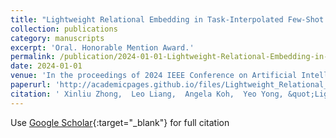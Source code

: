```yaml
---
title: "Lightweight Relational Embedding in Task-Interpolated Few-Shot Networks for Enhanced Gastrointestinal Disease Classification"
collection: publications
category: manuscripts
excerpt: 'Oral. Honorable Mention Award.'
permalink: /publication/2024-01-01-Lightweight-Relational-Embedding-in-Task-Interpolated-Few-Shot-Networks-for-Enhanced-Gastrointestinal-Disease-Classification
date: 2024-01-01
venue: 'In the proceedings of 2024 IEEE Conference on Artificial Intelligence (CAI)'
paperurl: 'http://academicpages.github.io/files/Lightweight_Relational_Embedding_in_Task-Interpolated_Few-Shot_Networks_for_Enhanced_Gastrointestinal_Disease_Classification.pdf'
citation: ' Xinliu Zhong,  Leo Liang,  Angela Koh,  Yeo Yong, &quot;Lightweight Relational Embedding in Task-Interpolated Few-Shot Networks for Enhanced Gastrointestinal Disease Classification.&quot; In the proceedings of 2024 IEEE Conference on Artificial Intelligence (CAI), 2024.'
---
```

Use [Google Scholar](https://scholar.google.com/scholar?q=Lightweight+Relational+Embedding+in+Task+Interpolated+Few+Shot+Networks+for+Enhanced+Gastrointestinal+Disease+Classification){:target="_blank"} for full citation